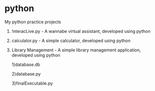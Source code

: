 # python
My python practice projects
1) !nteracLive.py - A wannabe virtual assistant, developed using python
2) calculator.py - A simple calculator, developed using python
3) Library Management - A simple library management application, developed using python

   1)database.db

   2)database.py

   3)finalExecutable.py
